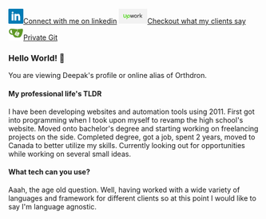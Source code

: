 <a href="https://www.linkedin.com/in/orthdron/"><img height="30" src="https://raw.githubusercontent.com/orthdron/orthdron/master/icons/linkedin.png">Connect with me on linkedin</a>
<a href="https://www.upwork.com/o/profiles/users/~0135bcf16b648f671e/"><img height="30" src="https://raw.githubusercontent.com/orthdron/orthdron/master/icons/upwork.png">Checkout what my clients say</a>
<a href="https://git.deepak.pro"><img height="30" src="https://raw.githubusercontent.com/orthdron/orthdron/master/icons/gitea.png">Private Git</a>

### Hello World! 👋

You are viewing Deepak's profile or online alias of Orthdron.


#### My professional life's TLDR

I have been developing websites and automation tools using 2011. First got into programming when I took upon myself to revamp the high school's website.
Moved onto bachelor's degree and starting working on freelancing projects on the side.
Completed degree, got a job, spent 2 years, moved to Canada to better utilize my skills.
Currently looking out for opportunities while working on several small ideas.

#### What tech can you use?

Aaah, the age old question. Well, having worked with a wide variety of languages and framework for different clients so at this point I would like to say I'm language agnostic.
